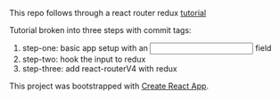 This repo follows through a react router redux [tutorial](http://manojsinghnegi.com/blog/2017/09/03/Implementing-redux-and-react-router-v4-in-your-react-app/)

Tutorial broken into three steps with commit tags:

1. step-one: basic app setup with an <input> field
2. step-two: hook the input to redux
3. step-three: add react-routerV4 with redux

This project was bootstrapped with [Create React App](https://github.com/facebookincubator/create-react-app).
